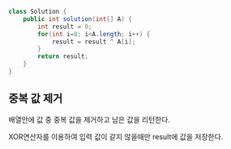 ~~~ java
class Solution {
    public int solution(int[] A) {
        int result = 0;
        for(int i=0; i<A.length; i++) {
            result = result ^ A[i];
        }
        return result;
    }
}
~~~

## 중복 값 제거

배열안에 값 중 중복 값을 제거하고 남은 값을 리턴한다.

XOR연산자를 이용하여 입력 값이 같지 않을때만 result에 값을 저장한다.

